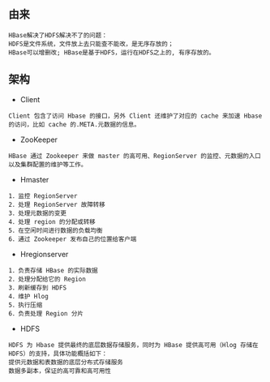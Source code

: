 ## 由来
```
HBase解决了HDFS解决不了的问题：
HDFS是文件系统，文件放上去只能查不能改，是无序存放的；
HBase可以增删改; HBase是基于HDFS，运行在HDFS之上的, 有序存放的。
```

## 架构
* Client
```
Client 包含了访问 Hbase 的接口，另外 Client 还维护了对应的 cache 来加速 Hbase的访问，比如 cache 的.META.元数据的信息。
```
* ZooKeeper
```
HBase 通过 Zookeeper 来做 master 的高可用、RegionServer 的监控、元数据的入口以及集群配置的维护等工作。
```
* Hmaster
```
1．监控 RegionServer
2．处理 RegionServer 故障转移
3．处理元数据的变更
4．处理 region 的分配或转移
5．在空闲时间进行数据的负载均衡
6．通过 Zookeeper 发布自己的位置给客户端
```
* Hregionserver
```
1．负责存储 HBase 的实际数据
2．处理分配给它的 Region
3．刷新缓存到 HDFS
4．维护 Hlog
5．执行压缩
6．负责处理 Region 分片
```
* HDFS
```
HDFS 为 Hbase 提供最终的底层数据存储服务，同时为 HBase 提供高可用（Hlog 存储在 HDFS）的支持，具体功能概括如下：
提供元数据和表数据的底层分布式存储服务
数据多副本，保证的高可靠和高可用性
```
